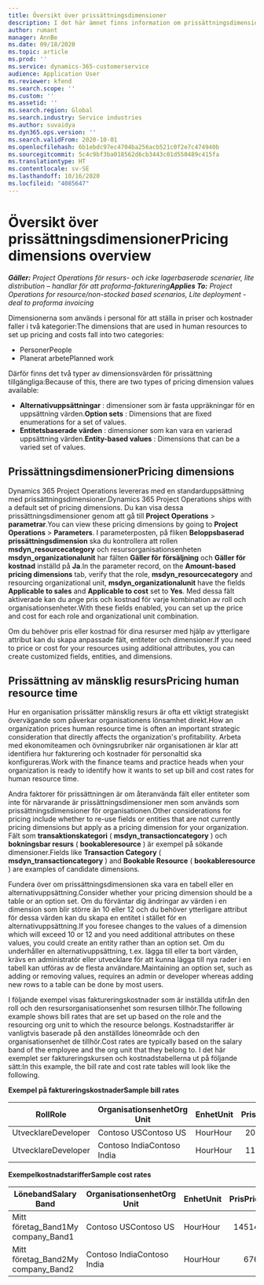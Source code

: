 ```yaml
---
title: Översikt över prissättningsdimensioner
description: I det här ämnet finns information om prissättningsdimensioner i Dynamics 365 Project Operations.
author: rumant
manager: AnnBe
ms.date: 09/18/2020
ms.topic: article
ms.prod: ''
ms.service: dynamics-365-customerservice
audience: Application User
ms.reviewer: kfend
ms.search.scope: ''
ms.custom: ''
ms.assetid: ''
ms.search.region: Global
ms.search.industry: Service industries
ms.author: suvaidya
ms.dyn365.ops.version: ''
ms.search.validFrom: 2020-10-01
ms.openlocfilehash: 6b1ebdc97ec4704ba256acb521c0f2e7c474940b
ms.sourcegitcommit: 5c4c9bf3ba018562d6cb3443c01d550489c415fa
ms.translationtype: HT
ms.contentlocale: sv-SE
ms.lasthandoff: 10/16/2020
ms.locfileid: "4085647"
---
```

# <a name="pricing-dimensions-overview"></a><span data-ttu-id="a0fdc-103">Översikt över prissättningsdimensioner</span><span class="sxs-lookup"><span data-stu-id="a0fdc-103">Pricing dimensions overview</span></span>

<span data-ttu-id="a0fdc-104">_**Gäller:** Project Operations för resurs- och icke lagerbaserade scenarier, lite distribution – handlar för att proforma-fakturering_</span><span class="sxs-lookup"><span data-stu-id="a0fdc-104">_**Applies To:** Project Operations for resource/non-stocked based scenarios, Lite deployment - deal to proforma invoicing_</span></span>

<span data-ttu-id="a0fdc-105">Dimensionerna som används i personal för att ställa in priser och kostnader faller i två kategorier:</span><span class="sxs-lookup"><span data-stu-id="a0fdc-105">The dimensions that are used in human resources to set up pricing and costs fall into two categories:</span></span>

- <span data-ttu-id="a0fdc-106">Personer</span><span class="sxs-lookup"><span data-stu-id="a0fdc-106">People</span></span>
- <span data-ttu-id="a0fdc-107">Planerat arbete</span><span class="sxs-lookup"><span data-stu-id="a0fdc-107">Planned work</span></span>

<span data-ttu-id="a0fdc-108">Därför finns det två typer av dimensionsvärden för prissättning tillgängliga:</span><span class="sxs-lookup"><span data-stu-id="a0fdc-108">Because of this, there are two types of pricing dimension values available:</span></span>

- <span data-ttu-id="a0fdc-109">**Alternativuppsättningar** : dimensioner som är fasta uppräkningar för en uppsättning värden.</span><span class="sxs-lookup"><span data-stu-id="a0fdc-109">**Option sets** : Dimensions that are fixed enumerations for a set of values.</span></span>
- <span data-ttu-id="a0fdc-110">**Entitetsbaserade värden** : dimensioner som kan vara en varierad uppsättning värden.</span><span class="sxs-lookup"><span data-stu-id="a0fdc-110">**Entity-based values** : Dimensions that can be a varied set of values.</span></span>

## <a name="pricing-dimensions"></a><span data-ttu-id="a0fdc-111">Prissättningsdimensioner</span><span class="sxs-lookup"><span data-stu-id="a0fdc-111">Pricing dimensions</span></span>

<span data-ttu-id="a0fdc-112">Dynamics 365 Project Operations levereras med en standarduppsättning med prissättningsdimensioner.</span><span class="sxs-lookup"><span data-stu-id="a0fdc-112">Dynamics 365 Project Operations ships with a default set of pricing dimensions.</span></span> <span data-ttu-id="a0fdc-113">Du kan visa dessa prissättningsdimensioner genom att gå till **Project Operations** > **parametrar**.</span><span class="sxs-lookup"><span data-stu-id="a0fdc-113">You can view these pricing dimensions by going to **Project Operations** > **Parameters**.</span></span> <span data-ttu-id="a0fdc-114">I parameterposten, på fliken **Beloppsbaserad prissättningsdimension** ska du kontrollera att rollen **msdyn_resourcecategory** och resursorganisationsenheten **msdyn_organizationalunit** har fälten **Gäller för försäljning** och **Gäller för kostnad** inställd på **Ja**.</span><span class="sxs-lookup"><span data-stu-id="a0fdc-114">In the parameter record, on the **Amount-based pricing dimensions** tab, verify that the role, **msdyn_resourcecategory** and resourcing organizational unit, **msdyn_organizationalunit** have the fields **Applicable to sales** and **Applicable to cost** set to **Yes**.</span></span> <span data-ttu-id="a0fdc-115">Med dessa fält aktiverade kan du ange pris och kostnad för varje kombination av roll och organisationsenheter.</span><span class="sxs-lookup"><span data-stu-id="a0fdc-115">With these fields enabled, you can set up the price and cost for each role and organizational unit combination.</span></span>

<span data-ttu-id="a0fdc-116">Om du behöver pris eller kostnad för dina resurser med hjälp av ytterligare attribut kan du skapa anpassade fält, entiteter och dimensioner.</span><span class="sxs-lookup"><span data-stu-id="a0fdc-116">If you need to price or cost for your resources using additional attributes, you can create customized fields, entities, and dimensions.</span></span>

## <a name="pricing-human-resource-time"></a><span data-ttu-id="a0fdc-117">Prissättning av mänsklig resurs</span><span class="sxs-lookup"><span data-stu-id="a0fdc-117">Pricing human resource time</span></span>
<span data-ttu-id="a0fdc-118">Hur en organisation prissätter mänsklig resurs är ofta ett viktigt strategiskt övervägande som påverkar organisationens lönsamhet direkt.</span><span class="sxs-lookup"><span data-stu-id="a0fdc-118">How an organization prices human resource time is often an important strategic consideration that directly affects the organization's profitability.</span></span> <span data-ttu-id="a0fdc-119">Arbeta med ekonomiteamen och övningsrubriker när organisationen är klar att identifiera hur fakturering och kostnader för personaltid ska konfigureras.</span><span class="sxs-lookup"><span data-stu-id="a0fdc-119">Work with the finance teams and practice heads when your organization is ready to identify how it wants to set up bill and cost rates for human resource time.</span></span>

<span data-ttu-id="a0fdc-120">Andra faktorer för prissättningen är om återanvända fält eller entiteter som inte för närvarande är prissättningsdimensioner men som används som prissättningsdimensioner för organisationen.</span><span class="sxs-lookup"><span data-stu-id="a0fdc-120">Other considerations for pricing include whether to re-use fields or entities that are not currently pricing dimensions but apply as a pricing dimension for your organization.</span></span> <span data-ttu-id="a0fdc-121">Fält som **transaktionskategori** ( **msdyn_transactioncategory** ) och **bokningsbar resurs** ( **bookableresource** ) är exempel på sökande dimensioner.</span><span class="sxs-lookup"><span data-stu-id="a0fdc-121">Fields like **Transaction Category** ( **msdyn_transactioncategory** ) and **Bookable Resource** ( **bookableresource** ) are examples of candidate dimensions.</span></span> 

<span data-ttu-id="a0fdc-122">Fundera över om prissättningsdimensionen ska vara en tabell eller en alternativuppsättning.</span><span class="sxs-lookup"><span data-stu-id="a0fdc-122">Consider whether your pricing dimension should be a table or an option set.</span></span> <span data-ttu-id="a0fdc-123">Om du förväntar dig ändringar av värden i en dimension som blir större än 10 eller 12 och du behöver ytterligare attribut för dessa värden kan du skapa en entitet i stället för en alternativuppsättning.</span><span class="sxs-lookup"><span data-stu-id="a0fdc-123">If you foresee changes to the values of a dimension which will exceed 10 or 12 and you need additional attributes on these values, you could create an entity rather than an option set.</span></span> <span data-ttu-id="a0fdc-124">Om du underhåller en alternativuppsättning, t.ex. lägga till eller ta bort värden, krävs en administratör eller utvecklare för att kunna lägga till nya rader i en tabell kan utföras av de flesta användare.</span><span class="sxs-lookup"><span data-stu-id="a0fdc-124">Maintaining an option set, such as adding or removing values, requires an admin or developer whereas adding new rows to a table can be done by most users.</span></span>

<span data-ttu-id="a0fdc-125">I följande exempel visas faktureringskostnader som är inställda utifrån den roll och den resursorganisationsenhet som resursen tillhör.</span><span class="sxs-lookup"><span data-stu-id="a0fdc-125">The following example shows bill rates that are set up based on the role and the resourcing org unit to which the resource belongs.</span></span> <span data-ttu-id="a0fdc-126">Kostnadstariffer är vanligtvis baserade på den anställdes löneområde och den organisationsenhet de tillhör.</span><span class="sxs-lookup"><span data-stu-id="a0fdc-126">Cost rates are typically based on the salary band of the employee and the org unit that they belong to.</span></span> <span data-ttu-id="a0fdc-127">I det här exemplet ser faktureringskursen och kostnadstabellerna ut på följande sätt:</span><span class="sxs-lookup"><span data-stu-id="a0fdc-127">In this example, the bill rate and cost rate tables will look like the following.</span></span>

<span data-ttu-id="a0fdc-128">**Exempel på faktureringskostnader**</span><span class="sxs-lookup"><span data-stu-id="a0fdc-128">**Sample bill rates**</span></span>

| <span data-ttu-id="a0fdc-129">Roll</span><span class="sxs-lookup"><span data-stu-id="a0fdc-129">Role</span></span>        | <span data-ttu-id="a0fdc-130">Organisationsenhet</span><span class="sxs-lookup"><span data-stu-id="a0fdc-130">Org Unit</span></span>    |<span data-ttu-id="a0fdc-131">Enhet</span><span class="sxs-lookup"><span data-stu-id="a0fdc-131">Unit</span></span>      |<span data-ttu-id="a0fdc-132">Pris</span><span class="sxs-lookup"><span data-stu-id="a0fdc-132">Price</span></span>      |<span data-ttu-id="a0fdc-133">Valuta</span><span class="sxs-lookup"><span data-stu-id="a0fdc-133">Currency</span></span>  |
| ------------|-------------|----------|----------:|----------|
| <span data-ttu-id="a0fdc-134">Utvecklare</span><span class="sxs-lookup"><span data-stu-id="a0fdc-134">Developer</span></span>   | <span data-ttu-id="a0fdc-135">Contoso US</span><span class="sxs-lookup"><span data-stu-id="a0fdc-135">Contoso US</span></span>  |<span data-ttu-id="a0fdc-136">Hour</span><span class="sxs-lookup"><span data-stu-id="a0fdc-136">Hour</span></span> | <span data-ttu-id="a0fdc-137">200</span><span class="sxs-lookup"><span data-stu-id="a0fdc-137">200</span></span>|<span data-ttu-id="a0fdc-138">USD</span><span class="sxs-lookup"><span data-stu-id="a0fdc-138">USD</span></span>     |
| <span data-ttu-id="a0fdc-139">Utvecklare</span><span class="sxs-lookup"><span data-stu-id="a0fdc-139">Developer</span></span>   | <span data-ttu-id="a0fdc-140">Contoso India</span><span class="sxs-lookup"><span data-stu-id="a0fdc-140">Contoso India</span></span> |<span data-ttu-id="a0fdc-141">Hour</span><span class="sxs-lookup"><span data-stu-id="a0fdc-141">Hour</span></span>|   <span data-ttu-id="a0fdc-142">112</span><span class="sxs-lookup"><span data-stu-id="a0fdc-142">112</span></span>|<span data-ttu-id="a0fdc-143">USD</span><span class="sxs-lookup"><span data-stu-id="a0fdc-143">USD</span></span>     |


<span data-ttu-id="a0fdc-144">**Exempelkostnadstariffer**</span><span class="sxs-lookup"><span data-stu-id="a0fdc-144">**Sample cost rates**</span></span>

| <span data-ttu-id="a0fdc-145">Löneband</span><span class="sxs-lookup"><span data-stu-id="a0fdc-145">Salary Band</span></span>     | <span data-ttu-id="a0fdc-146">Organisationsenhet</span><span class="sxs-lookup"><span data-stu-id="a0fdc-146">Org Unit</span></span>    |<span data-ttu-id="a0fdc-147">Enhet</span><span class="sxs-lookup"><span data-stu-id="a0fdc-147">Unit</span></span>      |<span data-ttu-id="a0fdc-148">Pris</span><span class="sxs-lookup"><span data-stu-id="a0fdc-148">Price</span></span>      |<span data-ttu-id="a0fdc-149">Valuta</span><span class="sxs-lookup"><span data-stu-id="a0fdc-149">Currency</span></span>  |
| ----------------|-------------|----------|----------:|----------|
| <span data-ttu-id="a0fdc-150">Mitt företag_Band1</span><span class="sxs-lookup"><span data-stu-id="a0fdc-150">My company_Band1</span></span> | <span data-ttu-id="a0fdc-151">Contoso US</span><span class="sxs-lookup"><span data-stu-id="a0fdc-151">Contoso US</span></span>  |<span data-ttu-id="a0fdc-152">Hour</span><span class="sxs-lookup"><span data-stu-id="a0fdc-152">Hour</span></span> | <span data-ttu-id="a0fdc-153">145</span><span class="sxs-lookup"><span data-stu-id="a0fdc-153">145</span></span>|<span data-ttu-id="a0fdc-154">USD</span><span class="sxs-lookup"><span data-stu-id="a0fdc-154">USD</span></span>     |
| <span data-ttu-id="a0fdc-155">Mitt företag_Band2</span><span class="sxs-lookup"><span data-stu-id="a0fdc-155">My company_Band2</span></span> | <span data-ttu-id="a0fdc-156">Contoso India</span><span class="sxs-lookup"><span data-stu-id="a0fdc-156">Contoso India</span></span> |<span data-ttu-id="a0fdc-157">Hour</span><span class="sxs-lookup"><span data-stu-id="a0fdc-157">Hour</span></span>|   <span data-ttu-id="a0fdc-158">67</span><span class="sxs-lookup"><span data-stu-id="a0fdc-158">67</span></span>|<span data-ttu-id="a0fdc-159">USD</span><span class="sxs-lookup"><span data-stu-id="a0fdc-159">USD</span></span>     |
